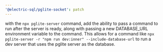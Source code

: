 ```yaml
---
'@electric-sql/pglite-socket': patch
---
```


with the `npx pglite-server` command, add the ability to pass a command to run after the server is ready, along with passing a new DATABASE_URL environment variable to the command. This allows for a command like `npx pglite-server -r "npm run dev:inner" --include-database-url` to run a dev server that uses the pglite server as the database.
